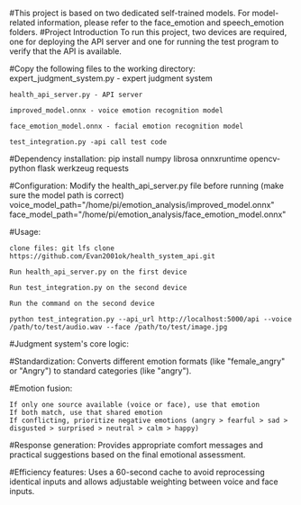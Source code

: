 #This project is based on two dedicated self-trained models. For model-related information, please refer to the face_emotion and speech_emotion folders.
#Project Introduction
	To run this project, two devices are required, one for deploying the API server and one for running the test program to verify that the API is available.

#Copy the following files to the working directory:
	expert_judgment_system.py - expert judgment system

	health_api_server.py - API server

	improved_model.onnx - voice emotion recognition model

	face_emotion_model.onnx - facial emotion recognition model

	test_integration.py -api call test code

#Dependency installation:
	pip install numpy librosa onnxruntime opencv-python flask werkzeug requests

#Configuration:
	Modify the health_api_server.py file before running (make sure the model path is correct)
	voice_model_path="/home/pi/emotion_analysis/improved_model.onnx"
	face_model_path="/home/pi/emotion_analysis/face_emotion_model.onnx"

#Usage:

	clone files: git lfs clone https://github.com/Evan2001ok/health_system_api.git
 
	Run health_api_server.py on the first device
 
	Run test_integration.py on the second device
 
	Run the command on the second device
 
	python test_integration.py --api_url http://localhost:5000/api --voice /path/to/test/audio.wav --face /path/to/test/image.jpg


 #Judgment system's core logic:

#Standardization: 
	Converts different emotion formats (like "female_angry" or "Angry") to standard categories (like "angry").

#Emotion fusion:

	If only one source available (voice or face), use that emotion
	If both match, use that shared emotion
	If conflicting, prioritize negative emotions (angry > fearful > sad > disgusted > surprised > neutral > calm > happy)


#Response generation: 
	Provides appropriate comfort messages and practical suggestions based on the final emotional assessment.

#Efficiency features: 
	Uses a 60-second cache to avoid reprocessing identical inputs and allows adjustable weighting between voice and face inputs.



